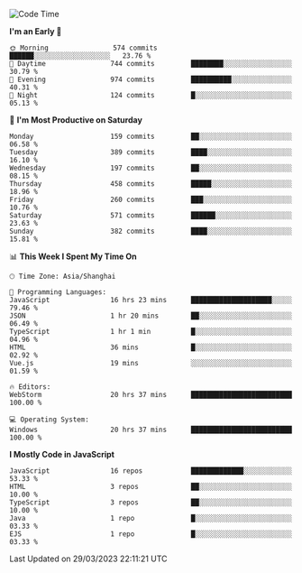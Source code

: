 <!--START_SECTION:waka-->
![Code Time](http://img.shields.io/badge/Code%20Time-2%2C202%20hrs%2014%20mins-blue)

**I'm an Early 🐤** 

```text
🌞 Morning                574 commits         ██████░░░░░░░░░░░░░░░░░░░   23.76 % 
🌆 Daytime                744 commits         ████████░░░░░░░░░░░░░░░░░   30.79 % 
🌃 Evening                974 commits         ██████████░░░░░░░░░░░░░░░   40.31 % 
🌙 Night                  124 commits         █░░░░░░░░░░░░░░░░░░░░░░░░   05.13 % 
```
📅 **I'm Most Productive on Saturday** 

```text
Monday                   159 commits         ██░░░░░░░░░░░░░░░░░░░░░░░   06.58 % 
Tuesday                  389 commits         ████░░░░░░░░░░░░░░░░░░░░░   16.10 % 
Wednesday                197 commits         ██░░░░░░░░░░░░░░░░░░░░░░░   08.15 % 
Thursday                 458 commits         █████░░░░░░░░░░░░░░░░░░░░   18.96 % 
Friday                   260 commits         ███░░░░░░░░░░░░░░░░░░░░░░   10.76 % 
Saturday                 571 commits         ██████░░░░░░░░░░░░░░░░░░░   23.63 % 
Sunday                   382 commits         ████░░░░░░░░░░░░░░░░░░░░░   15.81 % 
```


📊 **This Week I Spent My Time On** 

```text
🕑︎ Time Zone: Asia/Shanghai

💬 Programming Languages: 
JavaScript               16 hrs 23 mins      ████████████████████░░░░░   79.46 % 
JSON                     1 hr 20 mins        ██░░░░░░░░░░░░░░░░░░░░░░░   06.49 % 
TypeScript               1 hr 1 min          █░░░░░░░░░░░░░░░░░░░░░░░░   04.96 % 
HTML                     36 mins             █░░░░░░░░░░░░░░░░░░░░░░░░   02.92 % 
Vue.js                   19 mins             ░░░░░░░░░░░░░░░░░░░░░░░░░   01.59 % 

🔥 Editors: 
WebStorm                 20 hrs 37 mins      █████████████████████████   100.00 % 

💻 Operating System: 
Windows                  20 hrs 37 mins      █████████████████████████   100.00 % 
```

**I Mostly Code in JavaScript** 

```text
JavaScript               16 repos            █████████████░░░░░░░░░░░░   53.33 % 
HTML                     3 repos             ██░░░░░░░░░░░░░░░░░░░░░░░   10.00 % 
TypeScript               3 repos             ██░░░░░░░░░░░░░░░░░░░░░░░   10.00 % 
Java                     1 repo              █░░░░░░░░░░░░░░░░░░░░░░░░   03.33 % 
EJS                      1 repo              █░░░░░░░░░░░░░░░░░░░░░░░░   03.33 % 
```




 Last Updated on 29/03/2023 22:11:21 UTC
<!--END_SECTION:waka-->

<!--
**likaiqiang/likaiqiang** is a ✨ _special_ ✨ repository because its `README.md` (this file) appears on your GitHub profile.

Here are some ideas to get you started:

- 🔭 I’m currently working on ...
- 🌱 I’m currently learning ...
- 👯 I’m looking to collaborate on ...
- 🤔 I’m looking for help with ...
- 💬 Ask me about ...
- 📫 How to reach me: ...
- 😄 Pronouns: ...
- ⚡ Fun fact: ...
-->
